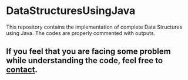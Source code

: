 # DataStructuresUsingJava
This repository contains the implementation of complete Data Structures using Java. The codes are properly commented with outputs.

## If you feel that you are facing some problem while understanding the code, feel free to <a href="http://aboutaakash.in/contact">contact</a>.
